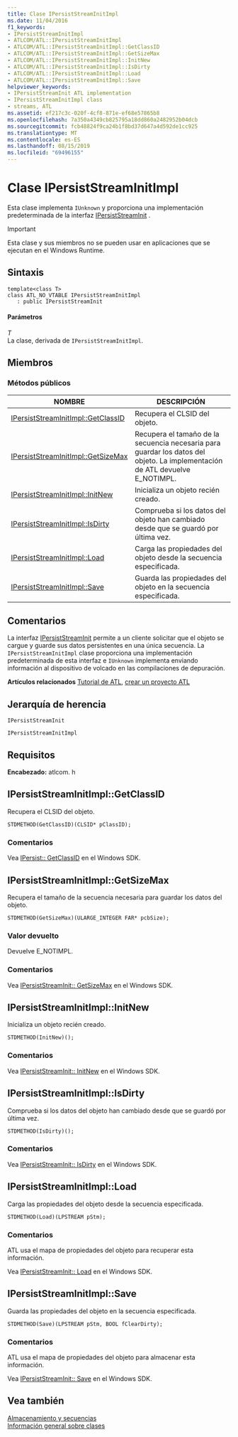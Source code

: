```yaml
---
title: Clase IPersistStreamInitImpl
ms.date: 11/04/2016
f1_keywords:
- IPersistStreamInitImpl
- ATLCOM/ATL::IPersistStreamInitImpl
- ATLCOM/ATL::IPersistStreamInitImpl::GetClassID
- ATLCOM/ATL::IPersistStreamInitImpl::GetSizeMax
- ATLCOM/ATL::IPersistStreamInitImpl::InitNew
- ATLCOM/ATL::IPersistStreamInitImpl::IsDirty
- ATLCOM/ATL::IPersistStreamInitImpl::Load
- ATLCOM/ATL::IPersistStreamInitImpl::Save
helpviewer_keywords:
- IPersistStreamInit ATL implementation
- IPersistStreamInitImpl class
- streams, ATL
ms.assetid: ef217c3c-020f-4cf8-871e-ef68e57865b8
ms.openlocfilehash: 7a350a4349cb825795a18dd860a2482952b04dcb
ms.sourcegitcommit: fcb48824f9ca24b1f8bd37d647a4d592de1cc925
ms.translationtype: MT
ms.contentlocale: es-ES
ms.lasthandoff: 08/15/2019
ms.locfileid: "69496155"
---
```

# <a name="ipersiststreaminitimpl-class"></a>Clase IPersistStreamInitImpl

Esta clase implementa `IUnknown` y proporciona una implementación predeterminada de la interfaz [IPersistStreamInit](/windows/win32/api/ocidl/nn-ocidl-ipersiststreaminit) .

> [!IMPORTANT]
>  Esta clase y sus miembros no se pueden usar en aplicaciones que se ejecutan en el Windows Runtime.

## <a name="syntax"></a>Sintaxis

```
template<class T>
class ATL_NO_VTABLE IPersistStreamInitImpl
   : public IPersistStreamInit
```

#### <a name="parameters"></a>Parámetros

*T*<br/>
La clase, derivada de `IPersistStreamInitImpl`.

## <a name="members"></a>Miembros

### <a name="public-methods"></a>Métodos públicos

|NOMBRE|DESCRIPCIÓN|
|----------|-----------------|
|[IPersistStreamInitImpl::GetClassID](#getclassid)|Recupera el CLSID del objeto.|
|[IPersistStreamInitImpl::GetSizeMax](#getsizemax)|Recupera el tamaño de la secuencia necesaria para guardar los datos del objeto. La implementación de ATL devuelve E_NOTIMPL.|
|[IPersistStreamInitImpl::InitNew](#initnew)|Inicializa un objeto recién creado.|
|[IPersistStreamInitImpl::IsDirty](#isdirty)|Comprueba si los datos del objeto han cambiado desde que se guardó por última vez.|
|[IPersistStreamInitImpl::Load](#load)|Carga las propiedades del objeto desde la secuencia especificada.|
|[IPersistStreamInitImpl::Save](#save)|Guarda las propiedades del objeto en la secuencia especificada.|

## <a name="remarks"></a>Comentarios

La interfaz [IPersistStreamInit](/windows/win32/api/ocidl/nn-ocidl-ipersiststreaminit) permite a un cliente solicitar que el objeto se cargue y guarde sus datos persistentes en una única secuencia. La `IPersistStreamInitImpl` clase proporciona una implementación predeterminada de esta interfaz e `IUnknown` implementa enviando información al dispositivo de volcado en las compilaciones de depuración.

**Artículos relacionados** [Tutorial de ATL](../../atl/active-template-library-atl-tutorial.md), [crear un proyecto ATL](../../atl/reference/creating-an-atl-project.md)

## <a name="inheritance-hierarchy"></a>Jerarquía de herencia

`IPersistStreamInit`

`IPersistStreamInitImpl`

## <a name="requirements"></a>Requisitos

**Encabezado:** atlcom. h

##  <a name="getclassid"></a>  IPersistStreamInitImpl::GetClassID

Recupera el CLSID del objeto.

```
STDMETHOD(GetClassID)(CLSID* pClassID);
```

### <a name="remarks"></a>Comentarios

Vea [IPersist:: GetClassID](/windows/win32/api/objidl/nf-objidl-ipersist-getclassid) en el Windows SDK.

##  <a name="getsizemax"></a>  IPersistStreamInitImpl::GetSizeMax

Recupera el tamaño de la secuencia necesaria para guardar los datos del objeto.

```
STDMETHOD(GetSizeMax)(ULARGE_INTEGER FAR* pcbSize);
```

### <a name="return-value"></a>Valor devuelto

Devuelve E_NOTIMPL.

### <a name="remarks"></a>Comentarios

Vea [IPersistStreamInit:: GetSizeMax](/windows/win32/api/ocidl/nf-ocidl-ipersiststreaminit-getsizemax) en el Windows SDK.

##  <a name="initnew"></a>  IPersistStreamInitImpl::InitNew

Inicializa un objeto recién creado.

```
STDMETHOD(InitNew)();
```

### <a name="remarks"></a>Comentarios

Vea [IPersistStreamInit:: InitNew](/windows/win32/api/ocidl/nf-ocidl-ipersiststreaminit-initnew) en el Windows SDK.

##  <a name="isdirty"></a>  IPersistStreamInitImpl::IsDirty

Comprueba si los datos del objeto han cambiado desde que se guardó por última vez.

```
STDMETHOD(IsDirty)();
```

### <a name="remarks"></a>Comentarios

Vea [IPersistStreamInit:: IsDirty](/windows/win32/api/ocidl/nf-ocidl-ipersiststreaminit-isdirty) en el Windows SDK.

##  <a name="load"></a>  IPersistStreamInitImpl::Load

Carga las propiedades del objeto desde la secuencia especificada.

```
STDMETHOD(Load)(LPSTREAM pStm);
```

### <a name="remarks"></a>Comentarios

ATL usa el mapa de propiedades del objeto para recuperar esta información.

Vea [IPersistStreamInit:: Load](/windows/win32/api/ocidl/nf-ocidl-ipersiststreaminit-load) en el Windows SDK.

##  <a name="save"></a>  IPersistStreamInitImpl::Save

Guarda las propiedades del objeto en la secuencia especificada.

```
STDMETHOD(Save)(LPSTREAM pStm, BOOL fClearDirty);
```

### <a name="remarks"></a>Comentarios

ATL usa el mapa de propiedades del objeto para almacenar esta información.

Vea [IPersistStreamInit:: Save](/windows/win32/api/ocidl/nf-ocidl-ipersiststreaminit-save) en el Windows SDK.

## <a name="see-also"></a>Vea también

[Almacenamiento y secuencias](/windows/win32/Stg/storages-and-streams)<br/>
[Información general sobre clases](../../atl/atl-class-overview.md)
